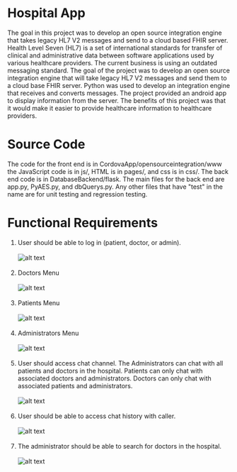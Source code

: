 # Hospital App
The goal in this project was to develop an open source integration engine that takes legacy HL7 V2 messages and send to a cloud based FHIR server. Health Level Seven (HL7) is a set of international standards for transfer of clinical and administrative data between software applications used by various healthcare providers. The current business is using an outdated messaging standard. The goal of the project was to develop an open source integration engine that will take legacy HL7 V2 messages and send them to a cloud base FHIR server. Python was used to develop an integration engine that receives and converts messages. The project provided an android app to display information from the server. The benefits of this project was that it would make it easier to provide healthcare information to healthcare providers.

# Source Code
The code for the front end is in CordovaApp/opensourceintegration/www the JavaScript code is in js/, HTML is in pages/, and css is in css/. The back end code is in DatabaseBackend/flask. The main files for the back end are app.py, PyAES.py, and dbQuerys.py. Any other files that have "test" in the name are for unit testing and regression testing.

# Functional Requirements
1. User should be able to log in (patient, doctor, or admin).<br/> <br/>
![alt text](https://github.com/humbleguidant/HospitalApp/blob/master/Screenshots/login.PNG?raw=true) <br /> <br />
2. Doctors Menu <br/> <br/>
![alt text](https://github.com/humbleguidant/HospitalApp/blob/master/Screenshots/doctorsmenu.PNG?raw=true) <br /> <br />
3. Patients Menu <br/> <br/>
![alt text](https://github.com/humbleguidant/HospitalApp/blob/master/Screenshots/patientsmenu.PNG?raw=true) <br /> <br />
4. Administrators Menu <br/> <br/>
![alt text](https://github.com/humbleguidant/HospitalApp/blob/master/Screenshots/adminmenu.PNG?raw=true) <br /> <br />
5. User should access chat channel. The Administrators can chat with all patients and doctors in the hospital. Patients can only chat with associated doctors and administrators. Doctors can only chat with associated patients and administrators. <br /> <br />
![alt text](https://github.com/humbleguidant/HospitalApp/blob/master/Screenshots/chatroomselect.PNG?raw=true) <br /> <br />
6. User should be able to access chat history with caller. <br /> <br/>
![alt text](https://github.com/humbleguidant/HospitalApp/blob/master/Screenshots/chathistory.PNG?raw=true) <br /> <br />
7. The administrator should be able to search for doctors in the hospital. <br /> <br/>
![alt text](https://github.com/humbleguidant/HospitalApp/blob/master/Screenshots/searchdoctor.PNG?raw=true) <br /> <br />
